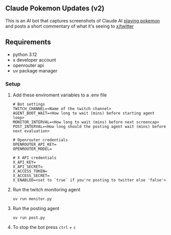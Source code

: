 ## Claude Pokemon Updates (v2)

This is an AI bot that captures screenshots of Claude AI [playing pokemon](https://www.twitch.tv/claudeplayspokemon) and posts a short commentary of what it's seeing to [x/twitter](https://x.com/claudetracker_)

## Requirements

- python 3.12
- x developer account
- openrouter api
- uv package manager

### Setup

1. Add these enviroment variables to a .env file
	```
	# Bot settings
	TWITCH_CHANNEL=<Name of the twitch channel>
	AGENT_BOOT_WAIT=<How long to wait (mins) before starting agent loop>
	MONITOR_INTERVAL=<How long to wait (mins) before next screencap>
	POST_INTERVAL=<How long should the posting agent wait (mins) before next evaluation>
	
	# Openrouter credentials
	OPENROUTER_API_KEY=
	OPENROUTER_MODEL=

	# X API credentials
	X_API_KEY=
	X_API_SECRET=
	X_ACCESS_TOKEN=
	X_ACCESS_SECRET=
	X_ENABLED=<set to `true` if you're posting to twitter else 'false'>
	```

2. Run the twitch monitoring agent
	```
	uv run monitor.py
	```
3. Run the posting agent
	```
	uv run post.py
	```

3. To stop the bot press `ctrl` + `c`
